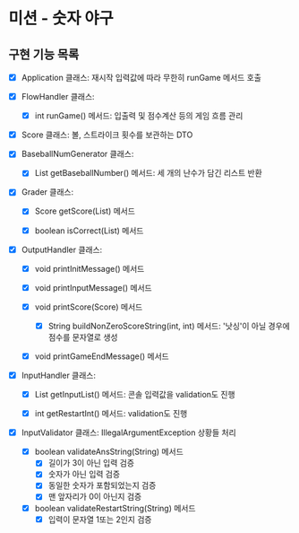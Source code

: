 # 미션 - 숫자 야구

## 구현 기능 목록

- [X] Application 클래스: 재시작 입력값에 따라 무한히 runGame 메서드 호출


- [X] FlowHandler 클래스:
    - [X] int runGame() 메서드: 입출력 및 점수계산 등의 게임 흐름 관리


- [X] Score 클래스: 볼, 스트라이크 횟수를 보관하는 DTO

- [X] BaseballNumGenerator 클래스:
    - [X] List<Integer> getBaseballNumber() 메서드: 세 개의 난수가 담긴 리스트 반환


- [X] Grader 클래스:
    - [X] Score getScore(List<Integer>) 메서드
    - [X] boolean isCorrect(List<Integer>) 메서드


- [X] OutputHandler 클래스:
    - [X] void printInitMessage() 메서드
    - [X] void printInputMessage() 메서드
    - [X] void printScore(Score) 메서드
        - [X] String buildNonZeroScoreString(int, int) 메서드: '낫싱'이 아닐 경우에 점수를 문자열로 생성
    - [X] void printGameEndMessage() 메서드


- [X] InputHandler 클래스:
    - [X] List<Integer> getInputList() 메서드: 콘솔 입력값을 validation도 진행
    - [X] int getRestartInt() 메서드: validation도 진행


- [X] InputValidator 클래스: IllegalArgumentException 상황들 처리
    - [X] boolean validateAnsString(String) 메서드
        - [X] 길이가 3이 아닌 입력 검증
        - [X] 숫자가 아닌 입력 검증
        - [X] 동일한 숫자가 포함되었는지 검증
        - [X] 맨 앞자리가 0이 아닌지 검증
    - [X] boolean validateRestartString(String) 메서드
        - [X] 입력이 문자열 1또는 2인지 검증
